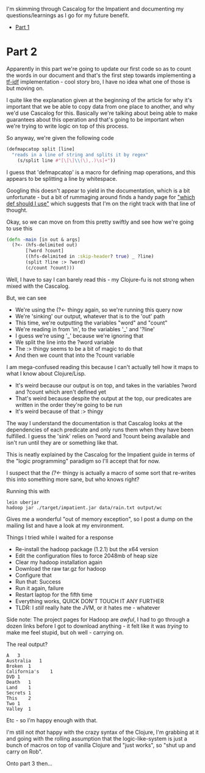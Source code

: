 I'm skimming through Cascalog for the Impatient and documenting my questions/learnings as I go for my future benefit.

- [Part 1](/entries/impatiently-learning-cascalog---part-1.html)

# Part 2

Apparently in this part we're going to update our first code so as to count the words in our document and that's the first step towards implementing a [tf-idf](http://en.wikipedia.org/wiki/Tf*idf) implementation - cool story bro, I have no idea what one of those is but moving on.

I quite like the explanation given at the beginning of the article for why it's important that we be able to copy data from one place to another, and why we'd use Cascalog for this. Basically we're talking about being able to make guarantees about this operation and that's going to be important when we're trying to write logic on top of this process.

So anyway, we're given the following code

```clojure
(defmapcatop split [line]
  "reads in a line of string and splits it by regex"
    (s/split line #"[\[\]\\(\),.)\s]+"))
```

I guess that 'defmapcatop' is a macro for defining map operations, and this appears to be splitting a line by whitespace.

Googling this doesn't appear to yield in the documentation, which is a bit unfortunate - but a bit of rummaging around finds a handy page for ["which def should I use"](http://entxtech.blogspot.co.uk/2010/12/which-operation-def-macro-should-i-use.html)  which suggests that I'm on the right track with that line of thought.


Okay, so we can move on from this pretty swiftly and see how we're going to use this

```clojure
(defn -main [in out & args]
  (?<- (hfs-delimited out)
       [?word ?count]
       ((hfs-delimited in :skip-header? true) _ ?line)
       (split ?line :> ?word)
       (c/count ?count)))
```

Well, I have to say I can barely read this - my Clojure-fu is not strong when mixed with the Cascalog.

But, we can see

- We're using the (?<- thingy again, so we're running this query now
- We're 'sinking' our output, whatever that is to the 'out' path
- This time, we're outputting the variables "word" and "count"
- We're reading in from 'in', to the variables '_' and '?line'
- I guess we're using '_' because we're ignoring that
- We split the line into the ?word variable
- The :> thingy seems to be a bit of magic to do that
- And then we count that into the ?count variable

I am mega-confused reading this because I can't actually tell how it maps to what I know about Clojure/Lisp.

- It's weird because our output is on top, and takes in the variables ?word and ?count which aren't defined yet
- That's weird because despite the output at the top, our predicates are written in the order they're going to be run
- It's weird because of that :> thingy

The way I understand the documentation is that Cascalog looks at the dependencies of each predicate and only runs them when they have been fulfilled. I guess the 'sink' relies on ?word and ?count being available and isn't run until they are or something like that.

This is neatly explained by the Cascalog for the Impatient guide in terms of the "logic programming" paradigm so I'll accept that for now.

I suspect that the *(?<-* thingy is actually a macro of some sort that re-writes this into something more sane, but who knows right?

Running this with

    lein uberjar
    hadoop jar ./target/impatient.jar data/rain.txt output/wc

Gives me a wonderful "out of memory exception", so I post a dump on the mailing list and have a look at my environment.

Things I tried while I waited for a response

- Re-install the hadoop package (1.2.1) but the x64 version
- Edit the configuration files to force 2048mb of heap size
- Clear my hadoop installation again
- Download the raw tar.gz for hadoop
- Configure that
- Run that: Success
- Run it again, failure
- Restart laptop for the fifth time
- Everything works, QUICK DON'T TOUCH IT ANY FURTHER
- TLDR: I *still* really hate the JVM, or it hates me - whatever

Side note: The project pages for Hadoop are *awful*, I had to go through a dozen links before I got to download anything - it felt like it was *trying* to make me feel stupid, but oh well - carrying on.

The real output?

    A	3
    Australia	1
    Broken	1
    California's	1
    DVD	1
    Death	1
    Land	1
    Secrets	1
    This	2
    Two	1
    Valley	1

Etc - so I'm happy enough with that.

I'm still not *that* happy with the crazy syntax of the Clojure, I'm grabbing at it and going with the rolling assumption that the logic-like-system is just a bunch of macros on top of vanilla Clojure and "just works", so "shut up and carry on Rob".

Onto part 3 then...
